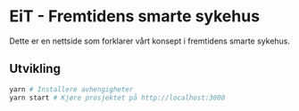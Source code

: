 # EiT - Fremtidens smarte sykehus

Dette er en nettside som forklarer vårt konsept i fremtidens smarte sykehus.

## Utvikling

```bash
yarn # Installere avhengigheter
yarn start # Kjøre prosjektet på http://localhost:3000
```
